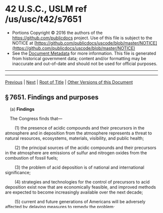 ---
---

# 42 U.S.C., USLM ref /us/usc/t42/s7651

* Portions Copyright © 2016 the authors of the https://github.com/publicdocs project.
  Use of this file is subject to the NOTICE at [https://github.com/publicdocs/uscode/blob/master/NOTICE](https://github.com/publicdocs/uscode/blob/master/NOTICE)
* See the [Document Metadata](././../../../../..//README.md) for more information.
  This file is generated from historical government data; content and/or formatting may be inaccurate and out-of-date and should not be used for official purposes.

----------
----------

[Previous](./../../../../..//us/usc/t42/ch85/schIV–A/m__us_usc_t42_ch85_schIV–A.md) | [Next](./../../../../..//us/usc/t42/ch85/schIV–A/m__us_usc_t42_s7651a.md) | [Root of Title](./../../../../../) | [Other Versions of this Document](https://publicdocs.github.io/go/links?ns=uslm&ref=%2Fus%2Fusc%2Ft42%2Fs7651)

## § 7651. Findings and purposes

    (a) __Findings__ 

    The Congress finds that—

        (1) the presence of acidic compounds and their precursors in the atmosphere and in deposition from the atmosphere represents a threat to natural resources, ecosystems, materials, visibility, and public health;

        (2) the principal sources of the acidic compounds and their precursors in the atmosphere are emissions of sulfur and nitrogen oxides from the combustion of fossil fuels;

        (3) the problem of acid deposition is of national and international significance;

        (4) strategies and technologies for the control of precursors to acid deposition exist now that are economically feasible, and improved methods are expected to become increasingly available over the next decade;

        (5) current and future generations of Americans will be adversely affected by delaying measures to remedy the problem;

        (6) reduction of total atmospheric loading of sulfur dioxide and nitrogen oxides will enhance protection of the public health and welfare and the environment; and

        (7) control measures to reduce precursor emissions from steam-electric generating units should be initiated without delay.

    (b) __Purposes__ 

        The purpose of this subchapter is to reduce the adverse effects of acid deposition through reductions in annual emissions of sulfur dioxide of ten million tons from 1980 emission levels, and, in combination with other provisions of this chapter, of nitrogen oxides emissions of approximately two million tons from 1980 emission levels, in the forty-eight contiguous States and the District of Columbia. It is the intent of this subchapter to effectuate such reductions by requiring compliance by affected sources with prescribed emission limitations by specified deadlines, which limitations may be met through alternative methods of compliance provided by an emission allocation and transfer system. It is also the purpose of this subchapter to encourage energy conservation, use of renewable and clean alternative technologies, and pollution prevention as a long-range strategy, consistent with the provisions of this subchapter, for reducing air pollution and other adverse impacts of energy production and use.

([July 14, 1955, ch. 360][/us/act/1955-07-14/ch360], title IV, § 401, as added [Pub. L. 101–549, title IV, § 401][/us/pl/101/549/s401], Nov. 15, 1990, [104 Stat. 2584][/us/stat/104/2584].)

 __Codification__ 

    Another section 401 of act July 14, 1955, as added by [Pub. L. 91–604, § 14][/us/pl/91/604/s14], Dec. 31, 1970, [84 Stat. 1709][/us/stat/84/1709], is set out as a Short Title note under [section 7401 of this title][/us/usc/t42/s7401].

 __Acid Deposition Standards__ 

    [Pub. L. 101–549, title IV, § 404][/us/pl/101/549/s404], Nov. 15, 1990, [104 Stat. 2632][/us/stat/104/2632], directed Administrator of Environmental Protection Agency, not later than 36 months after Nov. 15, 1990, to transmit to Congress a report on the feasibility and effectiveness of an acid deposition standard or standards to protect sensitive and critically sensitive aquatic and terrestrial resources.

 __Industrial SO__  __2__  __Emissions__ 

[Pub. L. 101–549, title IV, § 406][/us/pl/101/549/s406], Nov. 15, 1990, [104 Stat. 2632][/us/stat/104/2632], provided that:

>     “(a)  __Report__  __.—__ 

>     Not later than January 1, 1995 and every 5 years thereafter, the Administrator of the Environmental Protection Agency shall transmit to the Congress a report containing an inventory of national annual sulfur dioxide emissions from industrial sources (as defined in title IV of the Act \[[42 U.S.C. 7651][/us/usc/t42/s7651] et seq.\]), including units subject to section 405(g)(6) of the Clean Air Act \[[42 U.S.C. 7651d(g)(6)][/us/usc/t42/s7651d/g/6]\], for all years for which data are available, as well as the likely trend in such emissions over the following twenty-year period. The reports shall also contain estimates of the actual emission reduction in each year resulting from promulgation of the diesel fuel desulfurization regulations under section 214 \[[42 U.S.C. 7548][/us/usc/t42/s7548]\].

>     “(b) __5.60__  __Million Ton Cap__  __.—__ 

>     Whenever the inventory required by this section indicates that sulfur dioxide emissions from industrial sources, including units subject to section 405(g)(5) of the Clean Air Act \[[42 U.S.C. 7651d(g)(5)][/us/usc/t42/s7651d/g/5]\], may reasonably be expected to reach levels greater than 5.60 million tons per year, the Administrator of the Environmental Protection Agency shall take such actions under the Clean Air Act \[[42 U.S.C. 7401][/us/usc/t42/s7401] et seq.\] as may be appropriate to ensure that such emissions do not exceed 5.60 million tons per year. Such actions may include the promulgation of new and revised standards of performance for new sources, including units subject to section 405(g)(5) of the Clean Air Act, under section 111(b) of the Clean Air Act \[[42 U.S.C. 7411(b)][/us/usc/t42/s7411/b]\], as well as promulgation of standards of performance for existing sources, including units subject to section 405(g)(5) of the Clean Air Act, under authority of this section. For an existing source regulated under this section, ‘standard of performance’ means a standard which the Administrator determines is applicable to that source and which reflects the degree of emission reduction achievable through the application of the best system of continuous emission reduction which (taking into consideration the cost of achieving such emission reduction, and any nonair quality health and environmental impact and energy requirements) the Administrator determines has been adequately demonstrated for that category of sources.

>     “(c)  __Election__  __.—__ 

>     Regulations promulgated under section 405(b) of the Clean Air Act \[[42 U.S.C. 7651d(b)][/us/usc/t42/s7651d/b]\] shall not prohibit a source from electing to become an affected unit under section 410 of the Clean Air Act \[[42 U.S.C. 7651i][/us/usc/t42/s7651i]\].”

    \[For termination, effective May 15, 2000, of reporting provisions in [section 406(a) of Pub. L. 101–549][/us/pl/101/549/s406/a], set out above, see [section 3003 of Pub. L. 104–66][/us/pl/104/66/s3003], as amended, set out as a note under [section 1113 of Title 31][/us/usc/t31/s1113], Money and Finance, and the 10th item on page 162 of House Document No. 103–7.\]

 __Sense of Congress on Emission Reductions Costs__ 

[Pub. L. 101–549, title IV, § 407][/us/pl/101/549/s407], Nov. 15, 1990, [104 Stat. 2633][/us/stat/104/2633], provided that: 

> “It is the sense of the Congress that the Clean Air Act Amendments of 1990 \[[Pub. L. 101–549][/us/pl/101/549], see Tables for classification\], through the allowance program, allocates the costs of achieving the required reductions in emissions of sulfur dioxide and oxides of nitrogen among sources in the United States. Broad based taxes and emissions fees that would provide for payment of the costs of achieving required emissions reductions by any party or parties other than the sources required to achieve the reductions are undesirable.”

 __Monitoring of Acid Rain Program in Canada__ 

[Pub. L. 101–549, title IV, § 408][/us/pl/101/549/s408], Nov. 15, 1990, [104 Stat. 2633][/us/stat/104/2633], provided that:

>     “(a)  __Reports to Congress__  __.—__ 

>     The Administrator of the Environmental Protection Agency, in consultation with the Secretary of State, the Secretary of Energy, and other persons the Administrator deems appropriate, shall prepare and submit a report to Congress on January 1, 1994, January 1, 1999, and January 1, 2005.

>     “(b)  __Contents__  __.—__ 

>     The report to Congress shall analyze the current emission levels of sulfur dioxide and nitrogen oxides in each of the provinces participating in Canada’s acid rain control program, the amount of emission reductions of sulfur dioxide and oxides of nitrogen achieved by each province, the methods utilized by each province in making those reductions, the costs to each province and the employment impacts in each province of making and maintaining those reductions.

>     “(c)  __Compliance__  __.—__ 

>     Beginning on January 1, 1999, the reports shall also assess the degree to which each province is complying with its stated emissions cap.”

----------

[Previous](./../../../../..//us/usc/t42/ch85/schIV–A/m__us_usc_t42_ch85_schIV–A.md) | [Next](./../../../../..//us/usc/t42/ch85/schIV–A/m__us_usc_t42_s7651a.md) | [Root of Title](./../../../../../) | [Other Versions of this Document](https://publicdocs.github.io/go/links?ns=uslm&ref=%2Fus%2Fusc%2Ft42%2Fs7651)

----------
----------

[/us/act/1955-07-14/ch360]: https://publicdocs.github.io/go/links?ns=uslm&ref=%2Fus%2Fact%2F1955-07-14%2Fch360
[/us/pl/101/549/s401]: https://publicdocs.github.io/go/links?ns=uslm&ref=%2Fus%2Fpl%2F101%2F549%2Fs401
[/us/stat/104/2584]: https://publicdocs.github.io/go/links?ns=uslm&ref=%2Fus%2Fstat%2F104%2F2584
[/us/pl/91/604/s14]: https://publicdocs.github.io/go/links?ns=uslm&ref=%2Fus%2Fpl%2F91%2F604%2Fs14
[/us/stat/84/1709]: https://publicdocs.github.io/go/links?ns=uslm&ref=%2Fus%2Fstat%2F84%2F1709
[/us/usc/t42/s7401]: https://publicdocs.github.io/go/links?ns=uslm&ref=%2Fus%2Fusc%2Ft42%2Fs7401
[/us/pl/101/549/s404]: https://publicdocs.github.io/go/links?ns=uslm&ref=%2Fus%2Fpl%2F101%2F549%2Fs404
[/us/stat/104/2632]: https://publicdocs.github.io/go/links?ns=uslm&ref=%2Fus%2Fstat%2F104%2F2632
[/us/pl/101/549/s406]: https://publicdocs.github.io/go/links?ns=uslm&ref=%2Fus%2Fpl%2F101%2F549%2Fs406
[/us/stat/104/2632]: https://publicdocs.github.io/go/links?ns=uslm&ref=%2Fus%2Fstat%2F104%2F2632
[/us/usc/t42/s7651]: https://publicdocs.github.io/go/links?ns=uslm&ref=%2Fus%2Fusc%2Ft42%2Fs7651
[/us/usc/t42/s7651d/g/6]: https://publicdocs.github.io/go/links?ns=uslm&ref=%2Fus%2Fusc%2Ft42%2Fs7651d%2Fg%2F6
[/us/usc/t42/s7548]: https://publicdocs.github.io/go/links?ns=uslm&ref=%2Fus%2Fusc%2Ft42%2Fs7548
[/us/usc/t42/s7651d/g/5]: https://publicdocs.github.io/go/links?ns=uslm&ref=%2Fus%2Fusc%2Ft42%2Fs7651d%2Fg%2F5
[/us/usc/t42/s7401]: https://publicdocs.github.io/go/links?ns=uslm&ref=%2Fus%2Fusc%2Ft42%2Fs7401
[/us/usc/t42/s7411/b]: https://publicdocs.github.io/go/links?ns=uslm&ref=%2Fus%2Fusc%2Ft42%2Fs7411%2Fb
[/us/usc/t42/s7651d/b]: https://publicdocs.github.io/go/links?ns=uslm&ref=%2Fus%2Fusc%2Ft42%2Fs7651d%2Fb
[/us/usc/t42/s7651i]: https://publicdocs.github.io/go/links?ns=uslm&ref=%2Fus%2Fusc%2Ft42%2Fs7651i
[/us/pl/101/549/s406/a]: https://publicdocs.github.io/go/links?ns=uslm&ref=%2Fus%2Fpl%2F101%2F549%2Fs406%2Fa
[/us/pl/104/66/s3003]: https://publicdocs.github.io/go/links?ns=uslm&ref=%2Fus%2Fpl%2F104%2F66%2Fs3003
[/us/usc/t31/s1113]: https://publicdocs.github.io/go/links?ns=uslm&ref=%2Fus%2Fusc%2Ft31%2Fs1113
[/us/pl/101/549/s407]: https://publicdocs.github.io/go/links?ns=uslm&ref=%2Fus%2Fpl%2F101%2F549%2Fs407
[/us/stat/104/2633]: https://publicdocs.github.io/go/links?ns=uslm&ref=%2Fus%2Fstat%2F104%2F2633
[/us/pl/101/549]: https://publicdocs.github.io/go/links?ns=uslm&ref=%2Fus%2Fpl%2F101%2F549
[/us/pl/101/549/s408]: https://publicdocs.github.io/go/links?ns=uslm&ref=%2Fus%2Fpl%2F101%2F549%2Fs408
[/us/stat/104/2633]: https://publicdocs.github.io/go/links?ns=uslm&ref=%2Fus%2Fstat%2F104%2F2633


